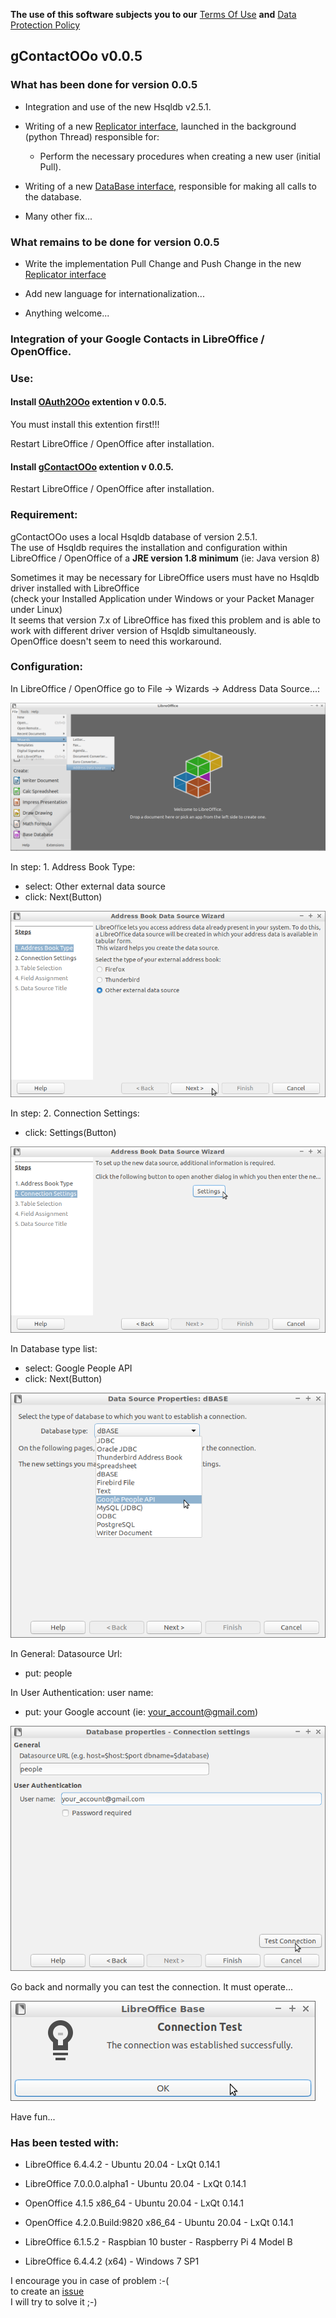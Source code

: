 **The use of this software subjects you to our** [Terms Of Use](https://prrvchr.github.io/gContactOOo/gContactOOo/registration/TermsOfUse_en) **and** [Data Protection Policy](https://prrvchr.github.io/gContactOOo/gContactOOo/registration/PrivacyPolicy_en)

## gContactOOo v0.0.5

### What has been done for version 0.0.5

- Integration and use of the new Hsqldb v2.5.1.

- Writing of a new [Replicator interface](https://github.com/prrvchr/gContactOOo/blob/master/CloudContactOOo/python/cloudcontact/replicator.py), launched in the background (python Thread) responsible for:

    - Perform the necessary procedures when creating a new user (initial Pull).

- Writing of a new [DataBase interface](https://github.com/prrvchr/gContactOOo/blob/master/CloudContactOOo/python/cloudcontact/database.py), responsible for making all calls to the database.

- Many other fix...

### What remains to be done for version 0.0.5

- Write the implementation Pull Change and Push Change in the new [Replicator interface](https://github.com/prrvchr/gContactOOo/blob/master/CloudContactOOo/python/cloudcontact/replicator.py)

- Add new language for internationalization...

- Anything welcome...

### Integration of your Google Contacts in LibreOffice / OpenOffice.

### Use:

#### Install [OAuth2OOo](https://github.com/prrvchr/OAuth2OOo/raw/master/OAuth2OOo.oxt) extention v 0.0.5.

You must install this extention first!!!

Restart LibreOffice / OpenOffice after installation.

#### Install [gContactOOo](https://github.com/prrvchr/gContactOOo/raw/master/gContactOOo.oxt) extention v 0.0.5.

Restart LibreOffice / OpenOffice after installation.

### Requirement:

gContactOOo uses a local Hsqldb database of version 2.5.1.  
The use of Hsqldb requires the installation and configuration within  
LibreOffice / OpenOffice of a **JRE version 1.8 minimum** (ie: Java version 8)

Sometimes it may be necessary for LibreOffice users must have no Hsqldb driver installed with LibreOffice  
(check your Installed Application under Windows or your Packet Manager under Linux)  
It seems that version 7.x of LibreOffice has fixed this problem and is able to work with different driver version of Hsqldb simultaneously.  
OpenOffice doesn't seem to need this workaround.

### Configuration:

In LibreOffice / OpenOffice go to File -> Wizards -> Address Data Source...:

![gContactOOo screenshot 1](gContactOOo-1.png)

In step: 1. Address Book Type:
- select: Other external data source
- click: Next(Button)

![gContactOOo screenshot 2](gContactOOo-2.png)

In step: 2. Connection Settings:
- click: Settings(Button)

![gContactOOo screenshot 3](gContactOOo-3.png)

In Database type list:
- select: Google People API
- click: Next(Button)

![gContactOOo screenshot 4](gContactOOo-4.png)

In General: Datasource Url:
- put: people

In User Authentication: user name:
- put: your Google account (ie: your_account@gmail.com)

![gContactOOo screenshot 5](gContactOOo-5.png)

Go back and normally you can test the connection. It must operate...

![gContactOOo screenshot 6](gContactOOo-6.png)

Have fun...

### Has been tested with:

* LibreOffice 6.4.4.2 - Ubuntu 20.04 -  LxQt 0.14.1

* LibreOffice 7.0.0.0.alpha1 - Ubuntu 20.04 -  LxQt 0.14.1

* OpenOffice 4.1.5 x86_64 - Ubuntu 20.04 - LxQt 0.14.1

* OpenOffice 4.2.0.Build:9820 x86_64 - Ubuntu 20.04 - LxQt 0.14.1

* LibreOffice 6.1.5.2 - Raspbian 10 buster - Raspberry Pi 4 Model B

* LibreOffice 6.4.4.2 (x64) - Windows 7 SP1

I encourage you in case of problem :-(  
to create an [issue](https://github.com/prrvchr/gContactOOo/issues/new)  
I will try to solve it ;-)

